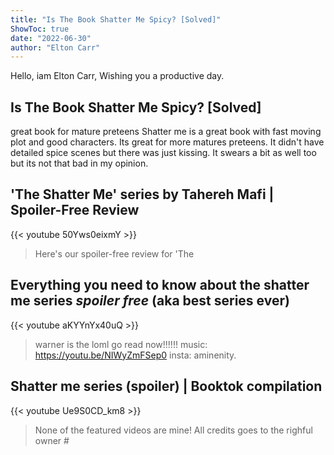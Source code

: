 ```yaml
---
title: "Is The Book Shatter Me Spicy? [Solved]"
ShowToc: true 
date: "2022-06-30"
author: "Elton Carr" 
---
```


Hello, iam Elton Carr, Wishing you a productive day.
## Is The Book Shatter Me Spicy? [Solved]
great book for mature preteens Shatter me is a great book with fast moving plot and good characters. Its great for more matures preteens. It didn't have detailed spice scenes but there was just kissing. It swears a bit as well too but its not that bad in my opinion.

## 'The Shatter Me' series by Tahereh Mafi | Spoiler-Free Review
{{< youtube 50Yws0eixmY >}}
>Here's our spoiler-free review for 'The 

## Everything you need to know about the shatter me series *spoiler free* (aka best series ever)
{{< youtube aKYYnYx40uQ >}}
>warner is the loml go read now!!!!!! music: https://youtu.be/NIWyZmFSep0 insta: aminenity.

## Shatter me series (spoiler) | Booktok compilation
{{< youtube Ue9S0CD_km8 >}}
>None of the featured videos are mine! All credits goes to the righful owner #

